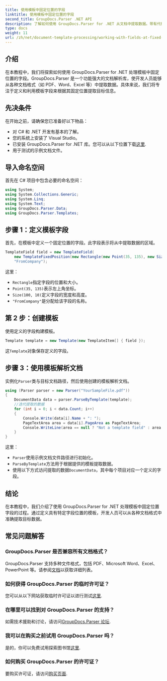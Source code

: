 ```yaml
---
title: 使用模板中固定位置的字段
linktitle: 使用模板中固定位置的字段
second_title: GroupDocs.Parser .NET API
description: 了解如何使用 GroupDocs.Parser for .NET 从文档中提取数据。带有代码示例的综合教程。
type: docs
weight: 11
url: /zh/net/document-template-processing/working-with-fields-at-fixed-positions-in-templates/
---
```

## 介绍
在本教程中，我们将探索如何使用 GroupDocs.Parser for .NET 处理模板中固定位置的字段。GroupDocs.Parser 是一个功能强大的文档解析库，使开发人员能够从各种文档格式（如 PDF、Word、Excel 等）中提取数据。具体来说，我们将专注于定义和利用模板字段来根据其固定位置提取目标信息。
## 先决条件
在开始之前，请确保您已准备好以下物品：
- 对 C# 和 .NET 开发有基本的了解。
- 您的系统上安装了 Visual Studio。
- 已安装 GroupDocs.Parser for .NET 库。您可以从以下位置下载[这里](https://releases.groupdocs.com/parser/net/).
- 用于测试的示例文档文件。

## 导入命名空间
首先在 C# 项目中包含必要的命名空间：
```csharp
using System;
using System.Collections.Generic;
using System.Linq;
using System.Text;
using GroupDocs.Parser.Data;
using GroupDocs.Parser.Templates;
```
## 步骤 1：定义模板字段
首先，在模板中定义一个固定位置的字段。此字段表示将从中提取数据的区域。
```csharp
TemplateField field = new TemplateField(
    new TemplateFixedPosition(new Rectangle(new Point(35, 135), new Size(100, 10))),
    "FromCompany");
```
这里：
- `Rectangle`指定字段的位置和大小。
- `Point(35, 135)`表示左上角坐标。
- `Size(100, 10)`定义字段的宽度和高度。
- `"FromCompany"`是分配给该字段的名称。
## 第 2 步：创建模板
使用定义的字段构建模板。
```csharp
Template template = new Template(new TemplateItem[] { field });
```
这`Template`对象保存定义的字段。
## 步骤 3：使用模板解析文档
实例化`Parser`类与目标文档路径，然后使用创建的模板解析文档。
```csharp
using (Parser parser = new Parser("YourSampleFile.pdf"))
{
    DocumentData data = parser.ParseByTemplate(template);
    //迭代提取的数据
    for (int i = 0; i < data.Count; i++)
    {
        Console.Write(data[i].Name + ": ");
        PageTextArea area = data[i].PageArea as PageTextArea;
        Console.WriteLine(area == null ? "Not a template field" : area.Text);
    }
}
```
这里：
- `Parser`使用示例文档文件路径进行初始化。
- `ParseByTemplate`方法用于根据提供的模板提取数据。
- 使用以下方式访问提取的数据`DocumentData`，其中每个项目对应一个定义的字段。

## 结论
在本教程中，我们介绍了使用 GroupDocs.Parser for .NET 处理模板中固定位置字段的过程。通过定义具有特定字段位置的模板，开发人员可以从各种文档格式中准确提取目标数据。

## 常见问题解答
### GroupDocs.Parser 是否兼容所有文档格式？
 GroupDocs.Parser 支持多种文件格式，包括 PDF、Microsoft Word、Excel、PowerPoint 等。请参阅[文档](https://reference.groupdocs.com/parser/net/)以获取详细列表。
### 如何获得 GroupDocs.Parser 的临时许可证？
您可以从以下网站获取临时许可证以进行测试[这里](https://purchase.groupdocs.com/temporary-license/).
### 在哪里可以找到对 GroupDocs.Parser 的支持？
如需技术援助和讨论，请访问[GroupDocs.Parser 论坛](https://forum.groupdocs.com/c/parser/17).
### 我可以在购买之前试用 GroupDocs.Parser 吗？
是的，你可以免费试用探索图书馆[这里](https://releases.groupdocs.com/).
### 如何购买 GroupDocs.Parser 的许可证？
要购买许可证，请访问[购买页面](https://purchase.groupdocs.com/buy).